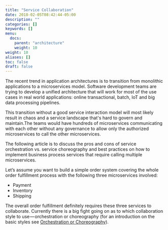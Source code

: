 ```yaml
---
title: "Service Collaboration"
date: 2018-02-05T08:42:44-05:00
description: ""
categories: []
keywords: []
menu:
  docs:
    parent: "architecture"
    weight: 10
weight: 10
aliases: []
toc: false
draft: false
---
```


The recent trend in application architectures is to transition from monolithic applications to a 
microservices model. Software development teams are trying to develop a unified architecture that 
will work for most of the use cases in real world applications: online transactional, batch, IoT 
and big data processing pipelines.

This transition without a good service interaction model will most likely result in chaos and a 
service landscape that's hard to govern and maintain.The teams would have hundreds of microservices 
communicating with each other without any governance to allow only the authorized microservices to 
call the other microservices.

The following article is to discuss the pros and cons of service orchestration vs. service choreography 
and best practices on how to implement business process services that require calling multiple 
microservices. 

Let’s assume you want to build a simple order system covering the whole order fulfillment process with 
the following three microservices involved:

* Payment
* Inventory
* Shipping


The overall order fulfillment definitely requires these three services to collaborate. Currently there is 
a big fight going on as to which collaboration style to use — orchestration or choreography (for an 
introduction on the basic styles see [Orchestration or Choreography][]). 



[Orchestration or Choreography]: http://plexiti.com/en/blog/2017/03/microservices-orchestration-or-choreography/